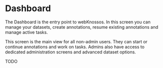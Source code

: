 # Dashboard

The Dashboard is the entry point to webKnossos.
In this screen you can manage your datasets, create annotations, resume existing annotations and manage active tasks.

This screen is the main view for all non-admin users.
They can start or continue annotations and work on tasks.
Admins also have access to dedicated administration screens and advanced dataset options.

TODO

<!--
- admin vs user 
- what are explorative tracings
- archiving

- dataset management
-> see chapter 
-->
